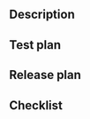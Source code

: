 <!-- Don't forget to squash when merging your changes -->

## Description

<!-- # 🎉 Thanks for taking the time to contribute to Analytics.js! 🎉

It is highly appreciated that you take the time to help improve Analytics.js.
We appreciate it if you would take the time to document your Pull Request.

Sadly, if we don't receive enough information, or the Pull Request doesn't
align well with our roadmap, we might respectfully thank you for your time, and close the issue. -->

## Test plan

<!-- Please, provide every possible evidence such as screenshots, sh commands, etc.
For change control purposes, please, use the following pattern:

- Testing completed successfully via <how did you test, environment>; or
- Testing not required because <verbose explanation>
-->

## Release plan

<!-- Please let us know if we need to generate a new version of AJS for these changes by updating
the HISTORY.md file. If not, simply add the following:

Release not necessary because <verbose why. eg: it's a dev only change>.
-->

## Checklist

<!--
Please ensure the following are completed to help get your PR merged:

- [ ] Thorough explanation of the issue/solution, and a link to the related issue
- [ ] CI tests are passing
- [ ] Unit tests were written for any new code
- [ ] Code coverage is at least maintained, or increased.

## Respect earns Respect 👏

Please respect our Code of Conduct, in short:

- Using welcoming and inclusive language.
- Being respectful of differing viewpoints and experiences.
- Gracefully accepting constructive criticism.
- Focusing on what is best for the community.
- Showing empathy towards other community members.

-->
